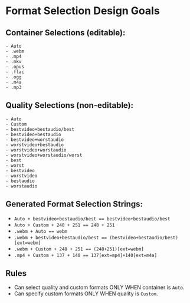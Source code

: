 # Format Selection Design Goals

## Container Selections (editable):

```
- Auto
- .webm
- .mp4
- .mkv
- .opus
- .flac
- .ogg
- .m4a
- .mp3
```

## Quality Selections (non-editable):

```
- Auto
- Custom
- bestvideo+bestaudio/best
- bestvideo+bestaudio
- bestvideo+worstaudio
- worstvideo+bestaudio
- worstvideo+worstaudio
- worstvideo+worstaudio/worst
- best
- worst
- bestvideo
- worstvideo
- bestaudio
- worstaudio
```

## Generated Format Selection Strings:

- `Auto + bestvideo+bestaudio/best == bestvideo+bestaudio/best`
- `Auto + Custom + 248 + 251 == 248 + 251`
- `.webm + Auto == webm`
- `.webm + bestvideo+bestaudio/best == (bestvideo+bestaudio/best)[ext=webm]`
- `.webm + Custom + 248 + 251 == (248+251)[ext=webm]`
- `.mp4 + Custom + 137 + 140 == 137[ext=mp4]+140[ext=m4a]`

## Rules

- Can select quality and custom formats ONLY WHEN container is `Auto`.
- Can specify custom formats ONLY WHEN quality is `Custom`.
